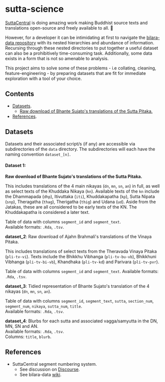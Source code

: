 # sutta-science

[SuttaCentral](https://github.com/suttacentral) is doing amazing work making Buddhist source texts and translations open-source and freely available to all. :tada: 

However, for a developer it can be intimidating at first to navigate the [bilara-data repository](https://github.com/suttacentral/bilara-data) with its nested hierarchies and abundance of information. Recursing through these nested directories to put together a useful dataset can also be a prohibitively time-consuming task. Additionally, some data exists in a form that is not so amenable to analysis.

This project aims to solve some of these problems - i.e collating, cleaning, feature-engineering - by preparing datasets that are fit for immediate exploration with a tool of your choice.

## Contents

* [Datasets](#datasets).
    - [Raw download of Bhante Sujato's translations of the Sutta Pitaka.](#dataset_1) 
* [References](#references).

## Datasets

Datasets and their associated script/s (if any) are accessible via subdirectories of the `data` directory. The subdirectories will each have the naming convention `dataset_[n]`.

#### Dataset 1: 
**Raw download of Bhante Sujato's translations of the Sutta Pitaka.**

This includes translations of the 4 main nikayas (`dn`, `mn`, `sn`, `an`) in full, as well as select texts of the Khuddaka Nikaya (`kn`). Available texts of the `kn` include the Dhammapada (`dhp`), Itivuttaka (`iti`), Khuddakapatha (`kp`), Sutta Nipata (`snp`), Theragatha (`thag`), Therigatha (`thig`) and Udana (`ud`). Aside from the Jatakas, these are all considered to be early texts of the KN. The Khuddakapatha is considered a later text.

Table of data with columns `segment_id` and `segment_text`.  
Available formats: `.Rda`, `.tsv`.  

**dataset_2**: Raw download of Ajahn Brahmali's translations of the Vinaya Pitaka.

This includes translations of select texts from the Theravada Vinaya Pitaka (`pli-tv-vi`). Texts include the Bhikkhu Vibhanga (`pli-tv-bu-vb`), Bhikkhuni Vibhanga (`pli-tv-bi-vb`), Khandhaka (`pli-tv-kd`) and Parivara (`pli-tv-pvr`).

Table of data with columns `segment_id` and `segment_text`.
Available formats: `.Rda`, `.tsv`.

**dataset_3**: Tidied representation of Bhante Sujato's translation of the 4 nikayas (`dn`, `mn`, `sn`, `an`).  

Table of data with columns `segment_id`, `segment_text`, `sutta`, `section_num`, `segment_num`, `nikaya`, `sutta_num`, `title`.  
Available formats: `.Rda`, `.tsv`.  

**dataset_4**: Blurbs for each sutta and associated vagga/samyutta in the DN, MN, SN and AN.  
Available formats: `.Rda`, `.tsv`.  
Columns: `title`, `blurb`. 

## References

* SuttaCentral segment numbering system.
    - See discussion on [Discourse](https://discourse.suttacentral.net/t/making-sense-of-the-segment-numbering-system/23121).
    - See bilara-data [wiki](https://github.com/suttacentral/bilara-data/wiki/Bilara-segment-number-spec).